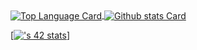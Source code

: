 <!--<details>
<summary>github stats</summary>
<div markdown="1"> -->
<!-- Top Languages Card      -->
<a href="https://github.com/yel-aziz">
  <img align="center" alt="Top Language Card" src="https://github-readme-stats.vercel.app/api/top-langs/?username=yel-aziz&theme=dark" />
</a>
<!-- GitHub Stats Card      -->
<a href="https://github.com/yel-aziz">
  <img align="center" alt="Github stats Card" src="https://github-readme-stats.vercel.app/api?username=yel-aziz&line_height=40&show_icons=true&theme=dark" />
<!-- </a>
</div>
</details> -->
  
  
[![<username>'s 42 stats](https://badge.mediaplus.ma/darkblue/<yel-aziz>)]
